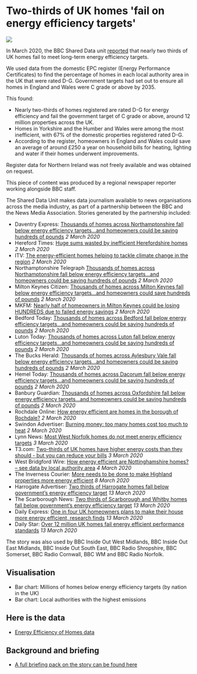# Two-thirds of UK homes 'fail on energy efficiency targets'

![](https://ichef.bbci.co.uk/news/660/cpsprodpb/D78A/production/_109987155_thermal.png)

In March 2020, the BBC Shared Data unit [reported](https://www.bbc.co.uk/news/uk-50573338) that nearly two thirds of UK homes fail to meet long-term energy efficiency targets.

We used data from the domestic EPC register (Energy Performance Certificates) to find the percentage of homes in each local authority area in the UK that were rated D-G.
Government targets had set out to ensure all homes in England and Wales were C grade or above by 2035.

This found:

- Nearly two-thirds of homes registered are rated D-G for energy efficiency and fail the government target of C grade or above, around 12 million properties across the UK.
- Homes in Yorkshire and the Humber and Wales were among the most inefficient, with 67% of the domestic properties registered rated D-G.
- According to the register, homeowners in England and Wales could save an average of around £250 a year on household bills for heating, lighting and water if their homes underwent improvements.

Register data for Northern Ireland was not freely available and was obtained on request.

This piece of content was produced by a regional newspaper reporter working alongside BBC staff.

The Shared Data Unit makes data journalism available to news organisations across the media industry, as part of a partnership between the BBC and the News Media Association. Stories generated by the partnership included:

* Daventry Express: [Thousands of homes across Northamptonshire fall below energy efficiency targets...and homeowners could be saving hundreds of pounds](https://www.daventryexpress.co.uk/news/thousands-of-homes-across-northamptonshire-fall-below-energy-efficiency-targets-and-homeowners-could-be-saving-hundreds-of-pounds-1-9251102) *2 March 2020*
* Hereford Times: [Huge sums wasted by inefficient Herefordshire homes](https://www.herefordtimes.com/news/18267292.huge-sums-wasted-inefficient-herefordshire-homes/) *2 March 2020*
* ITV: [The energy-efficient homes helping to tackle climate change in the region](https://www.itv.com/news/anglia/2020-03-02/the-energy-efficient-homes-helping-to-tackle-climate-change-in-the-region/) *2 March 2020*
* Northamptonshire Telegraph [Thousands of homes across Northamptonshire fall below energy efficiency targets...and homeowners could be saving hundreds of pounds](https://www.northantstelegraph.co.uk/news/environment/thousands-homes-across-northamptonshire-fall-below-energy-efficiency-targetsand-homeowners-could-be-saving-hundreds-pounds-2006190) *2 March 2020*
* Milton Keynes Citizen: [Thousands of homes across Milton Keynes fall below energy efficiency targets...and homeowners could save hundreds of pounds](https://www.miltonkeynes.co.uk/news/environment/thousands-homes-across-milton-keynes-fall-below-energy-efficiency-targetsand-homeowners-could-save-hundreds-pounds-2006222) *2 March 2020*
* MKFM: [Nearly half of homeowners in Milton Keynes could be losing HUNDREDS due to failed energy savings](https://www.mkfm.com/news/local-news/half-of-homeowners-in-milton-keynes-are-losing-hundreds-due-to-failed-energy-saving/) *2 March 2020*
* Bedford Today: [Thousands of homes across Bedford fall below energy efficiency targets...and homeowners could be saving hundreds of pounds](https://www.bedfordtoday.co.uk/news/environment/thousands-homes-across-bedford-fall-below-energy-efficiency-targetsand-homeowners-could-be-saving-hundreds-pounds-2006254) *2 March 2020*
* Luton Today: [Thousands of homes across Luton fall below energy efficiency targets...and homeowners could be saving hundreds of pounds](https://www.lutontoday.co.uk/news/environment/thousands-homes-across-luton-fall-below-energy-efficiency-targetsand-homeowners-could-be-saving-hundreds-pounds-2006231) *2 March 2020*
* The Bucks Herald: [Thousands of homes across Aylesbury Vale fall below energy efficiency targets...and homeowners could be saving hundreds of pounds](https://www.bucksherald.co.uk/news/environment/thousands-homes-across-aylesbury-vale-fall-below-energy-efficiency-targetsand-homeowners-could-be-saving-hundreds-pounds-2006266) *2 March 2020*
* Hemel Today: [Thousands of homes across Dacorum fall below energy efficiency targets...and homeowners could be saving hundreds of pounds](https://www.hemeltoday.co.uk/news/environment/thousands-homes-across-dacorum-fall-below-energy-efficiency-targetsand-homeowners-could-be-saving-hundreds-pounds-2006241) *2 March 2020*
* Banbury Guardian: [Thousands of homes across Oxfordshire fall below energy efficiency targets...and homeowners could be saving hundreds of pounds](https://www.banburyguardian.co.uk/news/environment/thousands-homes-across-oxfordshire-fall-below-energy-efficiency-targetsand-homeowners-could-be-saving-hundreds-pounds-2006209) *2 March 2020*
* Rochdale Online: [How energy efficient are homes in the borough of Rochdale?](https://www.rochdaleonline.co.uk/news-features/2/news-headlines/132960/how-energy-efficient-are-homes-in-the-borough-of-rochdale) *2 March 2020*
* Swindon Advertiser: [Burning money: too many homes cost too much to heat](https://www.swindonadvertiser.co.uk/news/18273473.burning-money-many-homes-cost-much-heat/) *2 March 2020*
* Lynn News: [Most West Norfolk homes do not meet energy efficiency targets](https://www.lynnnews.co.uk/news/most-west-norfolk-homes-do-not-meet-energy-efficiency-targets-9101388/) *3 March 2020*
* T3.com: [Two-thirds of UK homes have higher energy costs than they should - but you can reduce your bills](https://www.t3.com/news/two-thirds-of-uk-homes-have-higher-energy-bills-than-they-should-but-you-can-reduce-your-bills) *3 March 2020*
* West Bridgford Wire: [How energy efficient are Nottinghamshire homes? – see data by local authority area](https://westbridgfordwire.com/how-energy-efficient-are-nottinghamshire-homes-see-data-by-local-authority-area/) *4 March 2020*
* The Inverness Courier: [More needs to be done to make Highland properties more energy efficient](https://www.inverness-courier.co.uk/news/more-needs-to-be-done-to-make-highland-properties-more-energy-efficient-193139/) *8 March 2020*
* Harrogate Advertiser: [Two thirds of Harrogate homes fall below government’s energy efficiency target](https://www.harrogateadvertiser.co.uk/news/environment/two-thirds-harrogate-homes-fall-below-governments-energy-efficiency-target-2449867) *13 March 2020*
* The Scarborough News: [Two thirds of Scarborough and Whitby homes fall below government’s energy efficiency target](https://www.thescarboroughnews.co.uk/news/environment/two-thirds-scarborough-and-whitby-homes-fall-below-governments-energy-efficiency-target-2449856) *13 March 2020*
* Daily Express: [One in four UK homeowners plans to make their house more energy efficient, research finds](https://www.express.co.uk/life-style/life/1254692/eco-friendly-house-UK-research) *13 March 2020*
* Daily Star: [Over 12 million UK homes fail energy efficient performance standards](https://www.dailystar.co.uk/news/latest-news/over-12-million-uk-homes-21688577) *13 March 2020*

The story was also used by BBC Inside Out West Midlands, BBC Inside Out East Midlands, BBC Inside Out South East, BBC Radio Shropshire, BBC Somerset, BBC Radio Cornwall, BBC WM and BBC Radio Norfolk.

## Visualisation

* Bar chart: Millions of homes below energy efficiency targets (by nation in the UK)
* Bar chart: Local authorities with the highest emissions

## Here is the data 

* [Energy Efficiency of Homes data](https://docs.google.com/spreadsheets/d/1GyqS_hCOvVCyz4nIq9Z3CpRZkHCnhL8t492Uj2_vcuE/edit#gid=1585762712)

## Background and briefing

* [A full briefing pack on the story can be found here](https://docs.google.com/document/d/1Mwo8qXcBYU9IKVcovaWMFTbJx8S8wSyIV44_9-Pgju8/edit)
